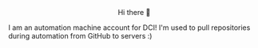 <center>Hi there 👋</center>

I am an automation machine account for DCI! I'm used to pull repositories during automation from GitHub to servers :)

